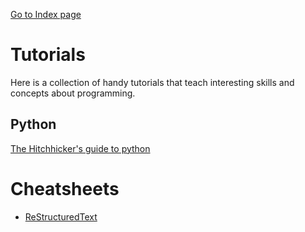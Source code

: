 [Go to Index page](https://github.com/Catacrockers/WikiTocha/blob/master/en/INDEX.md)

# Tutorials

Here is a collection of handy tutorials that teach interesting skills and concepts about programming.

## Python

[The Hitchhicker's guide to python](https://docs.python-guide.org/intro/learning/)

# Cheatsheets

* [ReStructuredText](https://github.com/ralsina/rst-cheatsheet/blob/master/rst-cheatsheet.rst)
